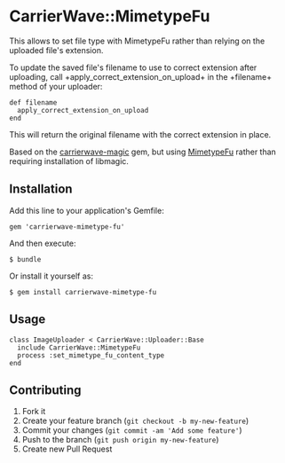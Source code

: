 # CarrierWave::MimetypeFu

This allows to set file type with MimetypeFu rather than relying on the uploaded file's extension.

To update the saved file's filename to use to correct extension after uploading, call +apply_correct_extension_on_upload+ in the +filename+ method of your uploader:

    def filename
      apply_correct_extension_on_upload
    end

This will return the original filename with the correct extension in place.

Based on the [carrierwave-magic](https://github.com/glebtv/carrierwave-magic) gem, but using [MimetypeFu](https://github.com/mattetti/mimetype-fu) rather than requiring installation of libmagic.

## Installation

Add this line to your application's Gemfile:

    gem 'carrierwave-mimetype-fu'

And then execute:

    $ bundle

Or install it yourself as:

    $ gem install carrierwave-mimetype-fu

## Usage

    class ImageUploader < CarrierWave::Uploader::Base
      include CarrierWave::MimetypeFu
      process :set_mimetype_fu_content_type
    end

## Contributing

1. Fork it
2. Create your feature branch (`git checkout -b my-new-feature`)
3. Commit your changes (`git commit -am 'Add some feature'`)
4. Push to the branch (`git push origin my-new-feature`)
5. Create new Pull Request
